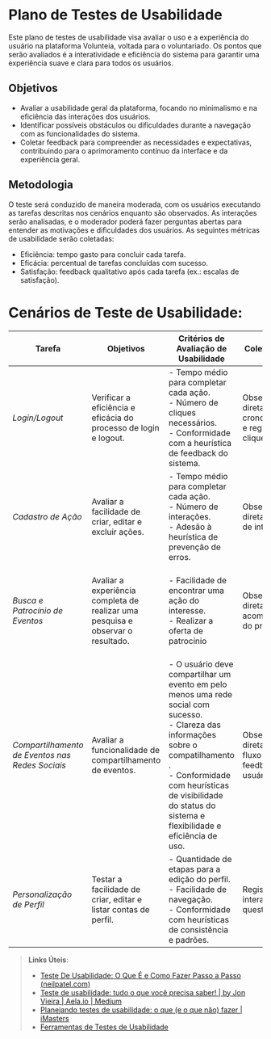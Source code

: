 # Plano de Testes de Usabilidade
 
Este plano de testes de usabilidade visa avaliar o uso e a experiência do usuário na plataforma Volunteia, voltada para o voluntariado. Os pontos que serão avaliados é a interatividade e eficiência do sistema para garantir uma experiência suave e clara para todos os usuários.
 
## Objetivos
 
- Avaliar a usabilidade geral da plataforma, focando no minimalismo e na eficiência das interações dos usuários.
- Identificar possíveis obstáculos ou dificuldades durante a navegação com as funcionalidades do sistema.
- Coletar feedback para compreender as necessidades e expectativas, contribuindo para o aprimoramento contínuo da interface e da experiência geral.
 
## Metodologia
O teste será conduzido de maneira moderada, com os usuários executando as tarefas descritas nos cenários enquanto são observados. As interações serão analisadas, e o moderador poderá fazer perguntas abertas para entender as motivações e dificuldades dos usuários. As seguintes métricas de usabilidade serão coletadas:
- Eficiência: tempo gasto para concluir cada tarefa.
- Eficácia: percentual de tarefas concluídas com sucesso.
- Satisfação: feedback qualitativo após cada tarefa (ex.: escalas de satisfação).
 
# Cenários de Teste de Usabilidade:
 
| Tarefa | Objetivos | Critérios de Avaliação de Usabilidade | Coleta de Dados | Análise dos Resultados | Recomendações |   Personas   |
|--------|-----------|--------------------------------------|-----------------|------------------------|---------------|---------------|
| *Login/Logout* | Verificar a eficiência e eficácia do processo de login e logout. | - Tempo médio para completar cada ação.<br>- Número de cliques necessários.<br>- Conformidade com a heurística de feedback do sistema. | Observação direta, cronometragem, e registro de cliques. | Identificar demoras, erros de entrada, ou confusões sobre o estado do login. | Melhorar feedback visual durante o processo e simplificar o formulário de login.| João Pedro Martin|
| *Cadastro de Ação* | Avaliar a facilidade de criar, editar e excluir ações. | - Tempo médio para completar cada ação.<br>- Número de interações.<br>- Adesão à heurística de prevenção de erros. | Observação direta, registros de interação. | Verificar se os usuários conseguem realizar as tarefas sem assistência e identificar pontos de erro. | Simplificar interface de gerenciamento e adicionar confirmações de exclusão. | João Pedro Martin|
| *Busca e Patrocínio de Eventos* | Avaliar a experiência completa de realizar uma pesquisa e observar o resultado. | - Facilidade de encontrar uma ação do interesse.<br>- Realizar a oferta de patrocínio<br>| Observação direta, acompanhamento do processo. | Facilidade de uso da ferramenta de busca, número de eventos encontrados, tempo para patrocinar um evento. | Melhorar instruções e visibilidade da opção de patrocínio. | Maria Luísa Ferreira |
| *Compartilhamento de Eventos nas Redes Sociais* | Avaliar a funcionalidade de compartilhamento de eventos. | - O usuário deve compartilhar um evento em pelo menos uma rede social com sucesso.<br>- Clareza das informações sobre o compatilhamento .<br>- Conformidade com heurísticas de visibilidade do status do sistema e flexibilidade e eficiência de uso. | Observação direta, análise de fluxo do usuário, feedback dos usuários. | Tempo para compartilhar, facilidade de integração com redes sociais.| Otimizar etapas, melhorar feedback sobre o status, e oferecer personalizações de interface. | Fabiana Melo |
| *Personalização de Perfil* | Testar a facilidade de criar, editar e listar contas de perfil. | - Quantidade de etapas para a edição do perfil.<br>- Facilidade de navegação.<br>- Conformidade com heurísticas de consistência e padrões. | Registros de interações, questionários. | Avaliar a funcionalidade de personalização de perfil.| Simplificar o processo de Personalização de Perfil, usar linguagem clara, e manter consistência visual. | Lucas Santana |
 

> **Links Úteis**:
> - [Teste De Usabilidade: O Que É e Como Fazer Passo a Passo (neilpatel.com)](https://neilpatel.com/br/blog/teste-de-usabilidade/)
> - [Teste de usabilidade: tudo o que você precisa saber! | by Jon Vieira | Aela.io | Medium](https://medium.com/aela/teste-de-usabilidade-o-que-voc%C3%AA-precisa-saber-39a36343d9a6/)
> - [Planejando testes de usabilidade: o que (e o que não) fazer | iMasters](https://imasters.com.br/design-ux/planejando-testes-de-usabilidade-o-que-e-o-que-nao-fazer/)
> - [Ferramentas de Testes de Usabilidade](https://www.usability.gov/how-to-and-tools/resources/templates.html)
